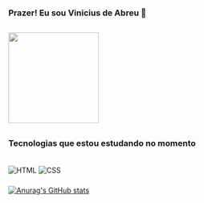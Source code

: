 ### Prazer! Eu sou Vinicius de Abreu 🔆
 
##



<img height="180em" src="https://github-readme-stats.vercel.app/api/top-langs/?username=viniciusabpr&layout=compact&langs_count=7&theme=dark"/>
            
##

### Tecnologias que estou estudando no momento 

<div style="display: inline_block"><br/>
   <img align="center" alt="HTML" src="https://img.shields.io/badge/HTML5-E34F26?style=for-the-badge&logo=html5&logoColor=white" />
   <img align="center" alt="CSS" src="https://img.shields.io/badge/CSS3-1572B6?style=for-the-badge&logo=css3&logoColor=white" />
</div>

### 

[![Anurag's GitHub stats](https://github-readme-stats.vercel.app/api?username=viniciusabpr)](https://github.com/anuraghazra/github-readme-stats)
